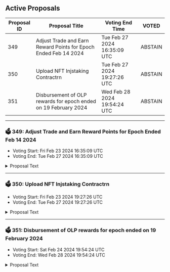 ## Active Proposals

| Proposal ID | Proposal Title | Voting End Time | VOTED |
|-------------|----------------|-----------------|-------|
| 349 | Adjust Trade and Earn Reward Points for Epoch Ended Feb 14 2024 | Tue Feb 27 2024 16:35:09 UTC | ABSTAIN |
| 350 | Upload NFT Injstaking Contractrn | Tue Feb 27 2024 19:27:26 UTC | ABSTAIN |
| 351 | Disbursement of OLP rewards for epoch ended on 19 February 2024 | Wed Feb 28 2024 19:54:24 UTC | ABSTAIN |

---

### 🗳 349: Adjust Trade and Earn Reward Points for Epoch Ended Feb 14 2024
- Voting Start: Fri Feb 23 2024 16:35:09 UTC
- Voting End: Tue Feb 27 2024 16:35:09 UTC

<details>
<summary>Proposal Text</summary>
 
This proposal, if passed, will adjust the Trade & Earn reward points for the epoch that ended on Feb 14, 2024.nnThe reward points for the following addresses will be adjusted to zero:ninj1jlqe93ep0lvq46cfr5zwt4lpejtmeh75hed7j6ninj1juwjcjk9az47cgc40npz2sz82md994gkpgdasrninj130vm0md8dpm6xe3mt6x0q5d2eg56jh7xaawkgtninj1kraelmfp05c3cvzfk5eqhsjehhcsnwhngcrmfrninj1jd6w5fpufg6vuaulkyyjnstlz5ljl0necmhkfpnnThe community has presented evidence that these addresses have unfairly received Trade & Earn rewards through malicious behavior.nn*Disclosure: I am a team member at Injective Labs*
</details>

---

### 🗳 350: Upload NFT Injstaking Contractrn
- Voting Start: Fri Feb 23 2024 19:27:26 UTC
- Voting End: Tue Feb 27 2024 19:27:26 UTC

<details>
<summary>Proposal Text</summary>
 
This proposal intends to upload the NFT Injstaking Contract for use by NFT Injstaking. It is created for the NFT Injstaking platform and will be available to use for any NFT projects on the Injective blockchain.rnMore details & Forum here: https://gov.injective.network/discussion/15418-upload-nft-injstaking-contract
</details>

---

### 🗳 351: Disbursement of OLP rewards for epoch ended on 19 February 2024
- Voting Start: Sat Feb 24 2024 19:54:24 UTC
- Voting End: Wed Feb 28 2024 19:54:24 UTC

<details>
<summary>Proposal Text</summary>
 
If passed, this proposal confirms the final Open Liquidity Program market maker performance of epoch 29 as well as the distribution of 48812.179 INJ tokens, of which 28812.196 INJ are the OLP vested amount from epoch 26, and 19999.983 INJ are 50% of the OLP rewards allocated to epoch 29. The remaining OLP rewards of epoch 29 will be disbursed along with the rewards disbursement of epoch 32. The recipient must still be an active participant of the program in order to receive future disbursements. For a further breakdown of rewards refer to the IPFS link: https://cloudflare-ipfs.com/ipfs/QmTSbdmvUjcnxaPHzHic6dfKX9aaLqqrfzwtcahYmqNtVf
</details>
